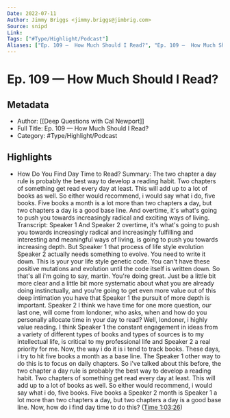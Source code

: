 ```yaml
---
Date: 2022-07-11
Author: Jimmy Briggs <jimmy.briggs@jimbrig.com>
Source: snipd
Link: 
Tags: ["#Type/Highlight/Podcast"]
Aliases: ["Ep. 109 —  How Much Should I Read?", "Ep. 109 —  How Much Should I Read?"]
---
```

# Ep. 109 —  How Much Should I Read?

## Metadata
- Author: [[Deep Questions with Cal Newport]]
- Full Title: Ep. 109 —  How Much Should I Read?
- Category: #Type/Highlight/Podcast

## Highlights
- How Do You Find Day Time to Read?
  Summary:
  The two chapter a day rule is probably the best way to develop a reading habit. Two chapters of something get read every day at least. This will add up to a lot of books as well. So either would recommend, i would say what i do, five books. Five books a month is a lot more than two chapters a day, but two chapters a day is a good base line. And overtime, it's what's going to push you towards increasingly radical and exciting ways of living.
  Transcript:
  Speaker 1
  And
  Speaker 2
  overtime, it's what's going to push you towards increasingly radical and increasingly fulfilling and interesting and meaningful ways of living, is going to push you towards increasing depth. But
  Speaker 1
  that process of life style evolution
  Speaker 2
  actually needs something to evolve. You need to write it down. This is your your life style genetic code. You can't have these positive mutations and evolution until the code itself is written down. So that's all i'm going to say, martin. You're doing great. Just be a little bit more clear and a little bit more systematic about what you are already doing instinctually, and you're going to get even more value out of this deep intimation you have that
  Speaker 1
  the pursuit of more depth is important.
  Speaker 2
  I think we have time for one more question, our last one, will come from londoner, who asks, when and how do you personally allocate time in your day to read? Well, londoner, i highly value reading. I think
  Speaker 1
  the constant engagement in ideas from a variety of different types of books and types of sources is to my intellectual life, is critical to my professional life and
  Speaker 2
  a real priority for me. Now, the way i do it is i tend to track books. These days, i try to hit five books a month as a base line. The
  Speaker 1
  other way to do this is to focus on daily chapters. So i've talked about this before, the two chapter a day rule is probably the best way to develop a reading habit. Two chapters of something get read every day at least. This will add up to a lot of books as well. So either would recommend, i would say what i do, five books. Five books a
  Speaker 2
  month is
  Speaker 1
  a lot more than two chapters a day, but two chapters a day is a good base line. Now, how do i find day time to do this? ([Time 1:03:26](https://share.snipd.com/snip/7075dd53-1a8e-48bf-8a55-09e1fee0a1b3))
